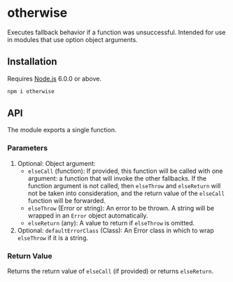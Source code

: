 # otherwise

Executes fallback behavior if a function was unsuccessful. Intended for use in modules that use option object arguments.

## Installation

Requires [Node.js](https://nodejs.org/) 6.0.0 or above.

```bash
npm i otherwise
```

## API

The module exports a single function.

### Parameters

1. Optional: Object argument:
    * `elseCall` (function): If provided, this function will be called with one argument: a function that will invoke the other fallbacks. If the function argument is not called, then `elseThrow` and `elseReturn` will not be taken into consideration, and the return value of the `elseCall` function will be forwarded.
    * `elseThrow` (Error or string): An error to be thrown. A string will be wrapped in an `Error` object automatically.
    * `elseReturn` (any): A value to return if `elseThrow` is omitted.
2. Optional: `defaultErrorClass` (Class): An Error class in which to wrap `elseThrow` if it is a string.

### Return Value

Returns the return value of `elseCall` (if provided) or returns `elseReturn`.
